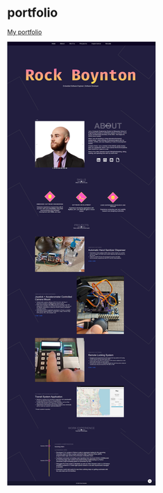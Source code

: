 # portfolio
[My portfolio](https://rockboynton.github.io)

![Screenshot of site](screencapture-127-0-0-1-5500-index-html-2020-05-29-15_54_06.png)